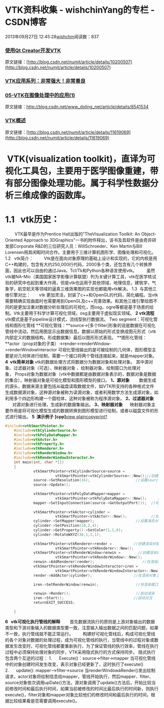 # VTK资料收集 - wishchinYang的专栏 - CSDN博客
2013年09月27日 12:45:28[wishchin](https://me.csdn.net/wishchin)阅读数：837
### [使用Qt Creator开发VTK](http://blog.csdn.net/numit/article/details/10200507)
原文链接：[http://blog.csdn.net/numit/article/details/10200507](http://blog.csdn.net/numit/article/details/10200507)
### [VTK应用系列：非常强大！非常善良](http://blog.csdn.net/numit/article/details/11619069)
### [05-VTK在图像处理中的应用(1)](http://blog.csdn.net/www_doling_net/article/details/8541534)
原文链接：http://blog.csdn.net/www_doling_net/article/details/8541534
### [VTK概述](http://blog.csdn.net/numit/article/details/11619069)
原文链接：[http://blog.csdn.net/numit/article/details/11619069](http://blog.csdn.net/numit/article/details/11619069)
#  VTK(visualization toolkit)，直译为可视化工具包，主要用于医学图像重建，带有部分图像处理功能。属于科学性数据分析三维成像的函数库。
# 1.1   vtk历史：
        VTK最早是作为Prentice Hall出版的"TheVisualization Toolkit: An Object-Oriented Approach to 3DGraphics"一书的附件释出，该书及其软件是由奇异研发部Corporate R&D的三位研究人员：WillSchroeder、Ken Martin与Bill Lorensen用其闲暇时间合作。主要用于三维计算机图形学、图像处理和可视化。
1.2   vtk简介：
        Vtk是在面向对象原理的基础上设计和实现的，它的内核是用C++构建的，包含有大约250,000行代码，2000多个类，还包含有几个转换界面，因此也可以自由的通过Java，Tcl/Tk和Python各种语言使用vtk。
       虽然vtk被NA-Mic（美国国家医学影像计算联盟）列为关键计算工具，vtk在医学核试验的研究中也起到重大作用，但是vtk也运用于其他领域，地理信息，建筑学，气象学，航空航天等领域的逼真三维效果图的实现也都能用vtk解决。
1.3  与其他三维引擎对比：
      vtk 更加灵活，封装了c++和OpenGL的代码，简化编程。当vtk需要精确实现曲面时也需要用到OpenGL及c++完善效果。和其他三维引擎绘图不同的是更加注重对数据分析处理后的可视化，而osg，ogre等都是基于场景的绘制。Vtk主要用于科学计算可视化领域，osg主要用于虚拟现实领域。
**2 vtk流程**
vtk模式是基于pipeline设计模式，流线型执行数据流。
Two segment：可视化管线和图形化管线
**可视化管线：**source->[多个filter]形象的说是数据在可视化管线中流动，然后用图显示出数据信息。数据以原始的形式变换成图元形式（vtk内部定义的数据结构，形成数据集）最后以图形形式表现。
**图形化管线：**actor（prop对象的子类）->render->renderWindow->renderWindowInteractor
可视化管线输出的是可被绘制的几何体，图形模型主要是对几何体进行绘制，需要一个接口将两个管线连接起来，就是mapper对象。
**4  vtk简单对象**
vtk的数据处理方式将数据分为数据对象和处理对象。
其中源对象、过滤器对象（可选）、映射器对象 、绘制器对象、绘制窗口为处理对象， Props对象为数据对象（vtk中数据都是由数据对象表示的，数据对象是数据的集合），映射器对象是可视化模型和图形模型的接口。
**1、源对象**
       数据生成的源头，数据来源主要包括从磁盘读取数据文件，如VTK所支持的各种格式文件生成数据源对象，这种源对象被称为读源对象，或者利用数学方法生成源对象，如利用多个四边形构建一个圆柱体，这种对象被称为程序源对象。
**2、过滤器对象**
      对源对象进行处理，生成新的数据集输出。
**3、映射器对象**
     映射器对象主要作用是将可视化模型生成的数据转换到图形模型进行绘制，或者以磁盘文件的形式进行输出。
**5  演示例子**
**[cpp]**[view plain](http://blog.csdn.net/numit/article/details/11619069#)[copy](http://blog.csdn.net/numit/article/details/11619069#)[print](http://blog.csdn.net/numit/article/details/11619069#)[?](http://blog.csdn.net/numit/article/details/11619069#)
```cpp
#include<vtkSmartPointer.h>  
    #include<vtkCylinderSource.h>  
    #include<vtkPolyDataMapper.h>  
    #include<vtkActor.h>  
    #include<vtkProperty.h>  
    #include<vtkRenderer.h>  
    #include<vtkRenderWindow.h>  
    #include<vtkRenderWindowInteractor.h>  
    int main(int, char *[])  
    {  
             vtkSmartPointer<vtkCylinderSource>source =  
                       vtkSmartPointer<vtkCylinderSource>::New();//创建一个source对象  
             source->SetResolution(16);                     //设置source属性  
             source->Update();  
       
             vtkSmartPointer<vtkPolyDataMapper>mapper =  
                       vtkSmartPointer<vtkPolyDataMapper>::New();     //创建映射对象  
             mapper->SetInputConnection(source->GetOutputPort());  //将source的流出变成mapper的流入  
       
             vtkSmartPointer<vtkActor>cylinder =  
                       vtkSmartPointer<vtkActor>::New();           //创建一个演员对象  
             cylinder->SetMapper(mapper);                   //设置演员对象的属性  
             cylinder->SetPosition(10,2,4);  
             cylinder->GetProperty()->SetColor(1,1,0);  
             cylinder->RotateWXYZ(30,1,1,1);  
       
             vtkSmartPointer<vtkRenderer>render =          //创建渲染对象  
                       vtkSmartPointer<vtkRenderer>::New();      
             vtkSmartPointer<vtkRenderWindow>renwin =        //创建渲染窗口  
                       vtkSmartPointer<vtkRenderWindow>::New();  
             renwin->AddRenderer(render);                      //在渲染窗口添加渲染场景。一个窗口可以添加多个场景  
             vtkSmartPointer<vtkRenderWindowInteractor>iren =  
                       vtkSmartPointer<vtkRenderWindowInteractor>::New();  
             render->AddActor(cylinder);                   //在渲染对象上添加actor或其他prop（比如相机，光照）  
              
             iren->SetRenderWindow(renwin);                 //将渲染窗口设置交互属性对象  
       
             renwin->Render();                              //启动渲染  
             iren->Start();                                //启动交互  
             returnEXIT_SUCCESS;  
       
    }
```
**6   vtk可视化执行管线的解释**
       首先数据流执行的原则是上游对象输出的数据类型和下游对象输入的数据类型要一致，注意输入输出数据之间的匹配问题，如果不一致，执行管线就不能正常运行。
       构建好可视化管线后，构成可视化管线的各个对象对数据的处理过程，成为可视化管线的执行，当管线中的过程对象或数据发生改变时，可视化管线都要重新执行，为了保证管线的执行效率，管线在执行过程中必须保持处理对象的同步，VTK采用隐式执行的方式保持同步。
隐式执行包含两个互逆的过程：
1.      Execute()：source->filter->mapper
当可视化管线中的对象创建时间发生改变，表示对象已经更新了，这时执行了execute()
2.      update(): mapper-->filter->source
当renderWindowàRender()发出绘制请求，actor对象将绘制信息给mapper，管线开始执行，然后mapper、filter、source对象依次调用upDate()方法，源对象调用了update()方法后，开始比较当前修改时间和最后执行时间，如果当前被修改的时间比最后执行的时间新，则执行execute()，filter对象和mapper对象比较他们的修改时间和最后执行的时间，根据比较结果看是否需要调用execute()。
